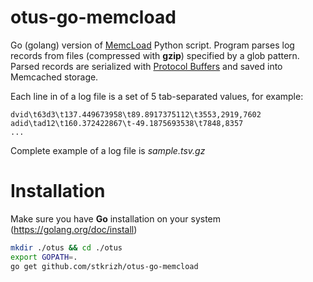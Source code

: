 # otus-go-memcload
Go (golang) version of
[MemcLoad](https://github.com/stkrizh/otus/tree/master/memcload) Python script. Program parses log records from files (compressed with **gzip**) specified by a glob pattern. Parsed records are serialized with [Protocol Buffers](https://developers.google.com/protocol-buffers/docs/overview) and saved into Memcached storage.

Each line in of a log file is a set of 5 tab-separated values, for example:
```
dvid\t63d3\t137.449673958\t89.8917375112\t3553,2919,7602
adid\tad12\t160.372422867\t-49.1875693538\t7848,8357
...
```

Complete example of a log file is *sample.tsv.gz*

# Installation
Make sure you have **Go** installation on your system 
(https://golang.org/doc/install)

```bash
mkdir ./otus && cd ./otus
export GOPATH=.
go get github.com/stkrizh/otus-go-memcload
```
